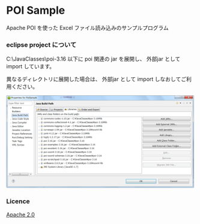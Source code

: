 ﻿POI Sample
====

Apache POI を使った Excel ファイル読み込みのサンプルプログラム

### eclipse project について
C:\JavaClasses\poi-3.16 以下に poi 関連の jar を展開し、
外部jar として import しています。

異なるディレクトリに展開した場合は、
外部jar として import しなおしてご利用ください。

<img src="https://github.com/black-merino/fuzzball/raw/doc_image_store/Java/poisample/img/externaljars.png" width="500px">


### Licence

[Apache 2.0](http://www.apache.org/licenses/LICENSE-2.0)
